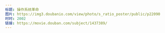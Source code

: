```yaml
---
标题: 操作系统革命
图片: https://img3.doubanio.com/view/photo/s_ratio_poster/public/p2209095433.webp
时时: 2002
链接: https://movie.douban.com/subject/1437389/
---
```


